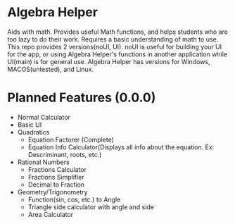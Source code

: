 # Algebra Helper
Aids with math. Provides useful Math functions, and helps students who are too lazy to do their work. Requires a basic understanding of math to use. This repo provides 2 versions(noUI, UI). noUI is useful for building your UI for the app, or using Algebra Helper's functions in another application while UI(main) is for general use. Algebra Helper has versions for Windows, MACOS(untested), and Linux.
# Planned Features (0.0.0)
* Normal Calculator
* Basic UI
* Quadratics
    * Equation Factorer (Complete)
    * Equation Info Calculator(Displays all info about the equation. Ex: Descriminant, roots, etc.)
* Rational Numbers
    * Fractions Calculator
    * Fractions Simplifier
    * Decimal to Fraction
* Geometry/Trigonometry
    * Function(sin, cos, etc.) to Angle
    * Triangle side calculator with angle and side
    * Area Calculator
